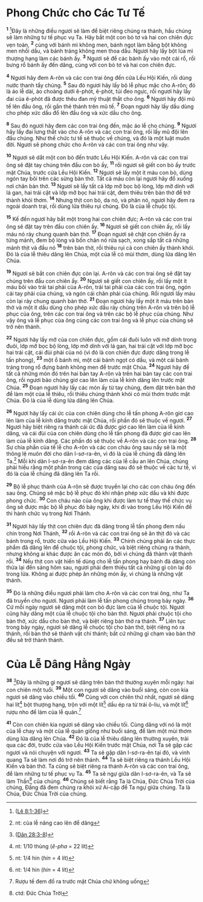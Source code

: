 # Phong Chức cho Các Tư Tế
<sup><b>1</b></sup> [^1@-5cf44d96-edd7-4ac6-a511-78edbf53c9bd]Ðây là những điều ngươi sẽ làm để biệt riêng chúng ra thánh, hầu chúng sẽ làm những tư tế phục vụ Ta. Hãy bắt một con bò tơ và hai con chiên đực vẹn toàn, <sup><b>2</b></sup> cùng với bánh mì không men, bánh ngọt làm bằng bột không men nhồi dầu, và bánh tráng không men thoa dầu. Ngươi hãy lấy bột lúa mì thượng hạng làm các bánh ấy. <sup><b>3</b></sup> Ngươi sẽ để các bánh ấy vào một cái rổ, rồi bưng rổ bánh ấy đến dâng, cùng với con bò tơ và hai con chiên đực.

<sup><b>4</b></sup> Ngươi hãy đem A-rôn và các con trai ông đến cửa Lều Hội Kiến, rồi dùng nước thanh tẩy chúng. <sup><b>5</b></sup> Sau đó ngươi hãy lấy bộ lễ phục mặc cho A-rôn; đó là áo lễ dài, áo choàng dưới ê-phót, ê-phót, túi đeo ngực, rồi ngươi hãy lấy đai của ê-phót đã được thêu đan mỹ thuật thắt cho ông. <sup><b>6</b></sup> Ngươi hãy đội mũ tế lên đầu ông, rồi gắn thẻ thánh trên mũ tế. <sup><b>7</b></sup> Ðoạn ngươi hãy lấy dầu dùng cho phép xức dầu đổ lên đầu ông và xức dầu cho ông.

<sup><b>8</b></sup> Sau đó ngươi hãy đem các con trai ông đến, mặc áo lễ cho chúng. <sup><b>9</b></sup> Ngươi hãy lấy đai lưng thắt vào cho A-rôn và các con trai ông, rồi lấy mũ đội lên đầu chúng. Như thế chức tư tế sẽ thuộc về chúng, và đó là một luật muôn đời. Ngươi sẽ phong chức cho A-rôn và các con trai ông như vậy.

<sup><b>10</b></sup> Ngươi sẽ dắt một con bò đến trước Lều Hội Kiến. A-rôn và các con trai ông sẽ đặt tay chúng trên đầu con bò ấy, <sup><b>11</b></sup> rồi ngươi sẽ giết con bò ấy trước mặt Chúa, trước cửa Lều Hội Kiến. <sup><b>12</b></sup> Ngươi sẽ lấy một ít máu con bò, dùng ngón tay bôi trên các sừng bàn thờ. Tất cả máu còn lại ngươi hãy đổ xuống nơi chân bàn thờ. <sup><b>13</b></sup> Ngươi sẽ lấy tất cả lớp mỡ bọc bộ lòng, lớp mỡ dính với lá gan, hai trái cật và lớp mỡ bọc hai trái cật, đem thiêu trên bàn thờ để trở thành khói thơm. <sup><b>14</b></sup> Nhưng thịt con bò, da nó, và phân nó, ngươi hãy đem ra ngoài doanh trại, rồi dùng lửa thiêu rụi chúng. Ðó là của lễ chuộc tội.

<sup><b>15</b></sup> Kế đến ngươi hãy bắt một trong hai con chiên đực; A-rôn và các con trai ông sẽ đặt tay trên đầu con chiên ấy. <sup><b>16</b></sup> Ngươi sẽ giết con chiên ấy, rồi lấy máu nó rảy chung quanh bàn thờ. <sup><b>17</b></sup> Ðoạn ngươi sẽ chặt con chiên ấy ra từng mảnh, đem bộ lòng và bốn chân nó rửa sạch, xong sắp tất cả những mảnh thịt và đầu nó <sup><b>18</b></sup> trên bàn thờ, rồi thiêu rụi cả con chiên ấy thành khói. Ðó là của lễ thiêu dâng lên Chúa, một của lễ có mùi thơm, dùng lửa dâng lên Chúa.

<sup><b>19</b></sup> Ngươi sẽ bắt con chiên đực còn lại. A-rôn và các con trai ông sẽ đặt tay chúng trên đầu con chiên ấy. <sup><b>20</b></sup> Ngươi sẽ giết con chiên ấy, rồi lấy một ít máu bôi vào trái tai phải của A-rôn, trái tai phải của các con trai ông, ngón cái tay phải của chúng, và ngón cái chân phải của chúng. Rồi ngươi lấy máu còn lại rảy chung quanh bàn thờ. <sup><b>21</b></sup> Ðoạn ngươi hãy lấy một ít máu trên bàn thờ và một ít dầu dùng cho phép xức dầu rảy chúng trên A-rôn và trên bộ lễ phục của ông, trên các con trai ông và trên các bộ lễ phục của chúng. Như vậy ông và lễ phục của ông cùng các con trai ông và lễ phục của chúng sẽ trở nên thánh.

<sup><b>22</b></sup> Ngươi hãy lấy mỡ của con chiên đực, gồm cái đuôi luôn với mỡ dính trong đuôi, lớp mỡ bọc bộ lòng, lớp mỡ dính với lá gan, hai trái cật với lớp mỡ bọc hai trái cật, cái đùi phải của nó (vì đó là con chiên đực được dâng trong lễ tấn phong), <sup><b>23</b></sup> một ổ bánh mì, một cái bánh ngọt có dầu, và một cái bánh tráng trong rổ đựng bánh không men để trước mặt Chúa. <sup><b>24</b></sup> Ngươi hãy để tất cả những món đó trên hai bàn tay A-rôn và trên hai bàn tay các con trai ông, rồi ngươi bảo chúng giơ cao lên làm của lễ kính dâng lên trước mặt Chúa. <sup><b>25</b></sup> Ðoạn ngươi hãy lấy các món ấy từ tay chúng, đem đặt trên bàn thờ để làm một của lễ thiêu, rồi thiêu chúng thành khói có mùi thơm trước mặt Chúa. Ðó là của lễ dùng lửa dâng lên Chúa.

<sup><b>26</b></sup> Ngươi hãy lấy cái ức của con chiên dùng cho lễ tấn phong A-rôn giơ cao lên làm của lễ kính dâng trước mặt Chúa, rồi phần đó sẽ thuộc về ngươi. <sup><b>27</b></sup> Ngươi hãy biệt riêng ra thánh cái ức đã được giơ cao lên làm của lễ kính dâng, và cái đùi của con chiên dùng cho lễ tấn phong đã được giơ cao lên làm của lễ kính dâng. Các phần đó sẽ thuộc về A-rôn và các con trai ông. <sup><b>28</b></sup> Sự chia phần của tế lễ cho A-rôn và các con cháu ông sau nầy sẽ là một thông lệ muôn đời cho dân I-sơ-ra-ên, vì đó là của lễ chúng đã dâng lên Ta.[^1-5cf44d96-edd7-4ac6-a511-78edbf53c9bd] Mỗi khi dân I-sơ-ra-ên đem dâng các của lễ cầu an lên Chúa, chúng phải hiểu rằng một phần trong các của dâng sau đó sẽ thuộc về các tư tế, vì đó là của lễ chúng đã dâng lên Ta rồi.

<sup><b>29</b></sup> Bộ lễ phục thánh của A-rôn sẽ được truyền lại cho các con cháu ông đến sau ông. Chúng sẽ mặc bộ lễ phục đó khi nhận phép xức dầu và khi được phong chức. <sup><b>30</b></sup> Con cháu nào của ông khi được làm tư tế thay thế chức vụ ông sẽ được mặc bộ lễ phục đó bảy ngày, khi đi vào trong Lều Hội Kiến để thi hành chức vụ trong Nơi Thánh.

<sup><b>31</b></sup> Ngươi hãy lấy thịt con chiên đực đã dâng trong lễ tấn phong đem nấu chín trong Nơi Thánh, <sup><b>32</b></sup> rồi A-rôn và các con trai ông sẽ ăn thịt đó và các bánh trong rổ, trước cửa vào Lều Hội Kiến. <sup><b>33</b></sup> Chính chúng phải ăn các thực phẩm đã dâng lên để chuộc tội, phong chức, và biệt riêng chúng ra thánh, nhưng không ai khác được ăn các món đó, bởi vì chúng đã thành vật thánh rồi. <sup><b>34</b></sup> Nếu thịt con vật hiến tế dùng cho lễ tấn phong hay bánh đã dâng còn thừa lại đến sáng hôm sau, ngươi phải đem thiêu tất cả những gì còn lại đó trong lửa. Không ai được phép ăn những món ấy, vì chúng là những vật thánh.

<sup><b>35</b></sup> Ðó là những điều ngươi phải làm cho A-rôn và các con trai ông, như Ta đã truyền cho ngươi. Ngươi phải làm lễ tấn phong chúng trong bảy ngày. <sup><b>36</b></sup> Cứ mỗi ngày ngươi sẽ dâng một con bò đực làm của lễ chuộc tội. Ngươi cũng hãy dâng một của lễ chuộc tội cho bàn thờ. Ngươi phải chuộc tội cho bàn thờ, xức dầu cho bàn thờ, và biệt riêng bàn thờ ra thánh. <sup><b>37</b></sup> Liên tục trong bảy ngày, ngươi sẽ dâng lễ chuộc tội cho bàn thờ, biệt riêng nó ra thánh, rồi bàn thờ sẽ thành vật chí thánh; bất cứ những gì chạm vào bàn thờ đều sẽ trở thành thánh.


# Của Lễ Dâng Hằng Ngày
<sup><b>38</b></sup> [^2@-5cf44d96-edd7-4ac6-a511-78edbf53c9bd]Ðây là những gì ngươi sẽ dâng trên bàn thờ thường xuyên mỗi ngày: hai con chiên một tuổi. <sup><b>39</b></sup> Một con ngươi sẽ dâng vào buổi sáng, còn con kia ngươi sẽ dâng vào chiều tối. <sup><b>40</b></sup> Cùng với con chiên thứ nhất, ngươi sẽ dâng hai lít[^2-5cf44d96-edd7-4ac6-a511-78edbf53c9bd] bột thượng hạng, trộn với một lít[^3-5cf44d96-edd7-4ac6-a511-78edbf53c9bd] dầu ép ra từ trái ô-liu, và một lít[^4-5cf44d96-edd7-4ac6-a511-78edbf53c9bd] rượu nho để làm của lễ quán.[^5-5cf44d96-edd7-4ac6-a511-78edbf53c9bd]

<sup><b>41</b></sup> Còn con chiên kia ngươi sẽ dâng vào chiều tối. Cùng dâng với nó là một của lễ chay và một của lễ quán giống như buổi sáng, để làm một mùi thơm dùng lửa dâng lên Chúa. <sup><b>42</b></sup> Ðó là của lễ thiêu dâng lên thường xuyên, trải qua các đời, trước cửa vào Lều Hội Kiến trước mặt Chúa, nơi Ta sẽ gặp các ngươi và nói chuyện với ngươi. <sup><b>43</b></sup> Ta sẽ gặp dân I-sơ-ra-ên tại đó, và vinh quang Ta sẽ làm nơi đó trở nên thánh. <sup><b>44</b></sup> Ta sẽ biệt riêng ra thánh Lều Hội Kiến và bàn thờ. Ta cũng sẽ biệt riêng ra thánh A-rôn và các con trai ông, để làm những tư tế phục vụ Ta. <sup><b>45</b></sup> Ta sẽ ngự giữa dân I-sơ-ra-ên, và Ta sẽ làm Thần[^6-5cf44d96-edd7-4ac6-a511-78edbf53c9bd] của chúng. <sup><b>46</b></sup> Chúng sẽ biết rằng Ta là Chúa, Ðức Chúa Trời của chúng, Ðấng đã đem chúng ra khỏi xứ Ai-cập để Ta ngự giữa chúng. Ta là Chúa, Ðức Chúa Trời của chúng.

[^1-5cf44d96-edd7-4ac6-a511-78edbf53c9bd]: nt: của lễ nâng cao lên để dâng
[^2-5cf44d96-edd7-4ac6-a511-78edbf53c9bd]: nt: 1/10 thùng (*ê-pha* = 22 lít)
[^3-5cf44d96-edd7-4ac6-a511-78edbf53c9bd]: nt: 1/4 hin (*hin* = 4 lít)
[^4-5cf44d96-edd7-4ac6-a511-78edbf53c9bd]: nt: 1/4 hin (*hin* = 4 lít)
[^5-5cf44d96-edd7-4ac6-a511-78edbf53c9bd]: Rượu tế đem đổ ra trước mặt Chúa chứ không uống
[^6-5cf44d96-edd7-4ac6-a511-78edbf53c9bd]: ctd: Ðức Chúa Trời
[^1@-5cf44d96-edd7-4ac6-a511-78edbf53c9bd]: ([Lê 8:1-36](/passage/?search=Lev.8.1-Lev.8.36\&version=BD2011))
[^2@-5cf44d96-edd7-4ac6-a511-78edbf53c9bd]: ([Dân 28:3-8](/passage/?search=Num.28.3-Num.28.8\&version=BD2011))